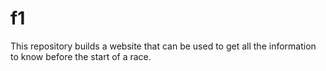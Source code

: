 # f1
This repository builds a website that can be used to get all the information to know before the start of a race.
